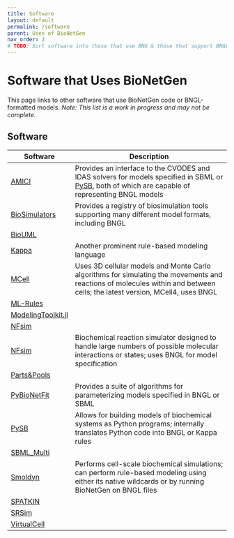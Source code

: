 ```yaml
---
title: Software
layout: default
permalink: /software
parent: Uses of BioNetGen
nav_order: 2
# TODO: Sort software into those that use BNG & those that support BNGL models; add blurbs about usage/compatibility
---
```


# Software that Uses BioNetGen
This page links to other software that use BioNetGen code or BNGL-formatted models. *Note: This list is a work in progress and may not be complete.*

## Software

| Software | Description |
| -------- | ----------- |
| [AMICI](https://amici.readthedocs.io/en/latest/index.html) | Provides an interface to the CVODES and IDAS solvers for models specified in SBML or [PySB](https://pysb.org/), both of which are capable of representing BNGL models |
| [BioSimulators](https://biosimulators.org/)| Provides a registry of biosimulation tools supporting many different model formats, including BNGL |
| [BioUML](https://www.biouml.org/) |  |
| [Kappa](https://kappalanguage.org/) | Another prominent rule-based modeling language |
| [MCell](https://mcell.org/) | Uses 3D cellular models and Monte Carlo algorithms for simulating the movements and reactions of molecules within and between cells; the latest version, MCell4, uses BNGL |
| [ML-Rules](https://git.informatik.uni-rostock.de/mosi/mlrules2) |  |
| [ModelingToolkit.jl](https://mtk.sciml.ai/stable/) |  |
| [NFsim](http://michaelsneddon.net/nfsim/) |  |
| [NFsim](http://michaelsneddon.net/nfsim/) | Biochemical reaction simulator designed to handle large numbers of possible molecular interactions or states; uses BNGL for model specification |
| [Parts&Pools]() |  |
| [PyBioNetFit](https://bionetfit.nau.edu/) | Provides a suite of algorithms for parameterizing models specified in BNGL or SBML |
| [PySB](https://pysb.org/) | Allows for building models of biochemical systems as Python programs; internally translates Python code into BNGL or Kappa rules |
| [SBML_Multi]() |  |
| [Smoldyn](https://www.smoldyn.org/) | Performs cell-scale biochemical simulations; can perform rule-based modeling using either its native wildcards or by running BioNetGen on BNGL files |
| [SPATKIN](https://pmbm.ippt.pan.pl/web/Spatkin) |  |
| [SRSim](https://www.biosys.uni-jena.de/Members/Gerd+Gruenert/SRSim.html) |  |
| [VirtualCell](https://vcell.org/bionetgen/) |  |
